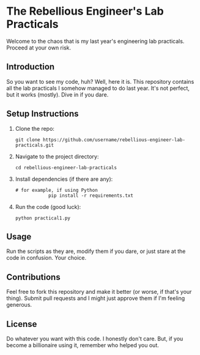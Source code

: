 <h1>The Rebellious Engineer's Lab Practicals</h1>
<p>Welcome to the chaos that is my last year's engineering lab practicals. Proceed at your own risk.</p>

<h2 id="introduction">Introduction</h2>
<p>So you want to see my code, huh? Well, here it is. This repository contains all the lab practicals I somehow managed to do last year. It's not perfect, but it works (mostly). Dive in if you dare.</p>

<h2 id="setup-instructions">Setup Instructions</h2>
    <ol>
        <li>
            Clone the repo:
            <pre><code>git clone https://github.com/username/rebellious-engineer-lab-practicals.git</code></pre>
        </li>
        <li>
            Navigate to the project directory:
            <pre><code>cd rebellious-engineer-lab-practicals</code></pre>
        </li>
        <li>
            Install dependencies (if there are any):
            <pre><code># for example, if using Python
            pip install -r requirements.txt</code></pre>
        </li>
        <li>
            Run the code (good luck):
            <pre><code>python practical1.py</code></pre>
        </li>
    </ol>

<h2 id="usage">Usage</h2>
<p>Run the scripts as they are, modify them if you dare, or just stare at the code in confusion. Your choice.</p>

<h2 id="contributions">Contributions</h2>
<p>Feel free to fork this repository and make it better (or worse, if that's your thing). Submit pull requests and I might just approve them if I'm feeling generous.</p>

<h2 id="license">License</h2>
<p>Do whatever you want with this code. I honestly don't care. But, if you become a billionaire using it, remember who helped you out.</p>
